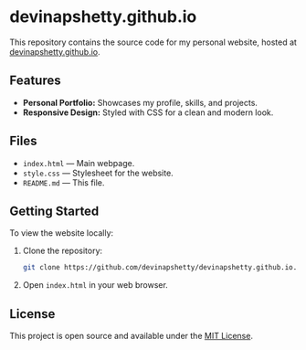 # devinapshetty.github.io

This repository contains the source code for my personal website, hosted at [devinapshetty.github.io](https://devinapshetty.github.io/).

## Features

- **Personal Portfolio:** Showcases my profile, skills, and projects.
- **Responsive Design:** Styled with CSS for a clean and modern look.

## Files

- `index.html` — Main webpage.
- `style.css` — Stylesheet for the website.
- `README.md` — This file.

## Getting Started

To view the website locally:

1. Clone the repository:
   ```bash
   git clone https://github.com/devinapshetty/devinapshetty.github.io.git
   ```
2. Open `index.html` in your web browser.

## License

This project is open source and available under the [MIT License](LICENSE).

